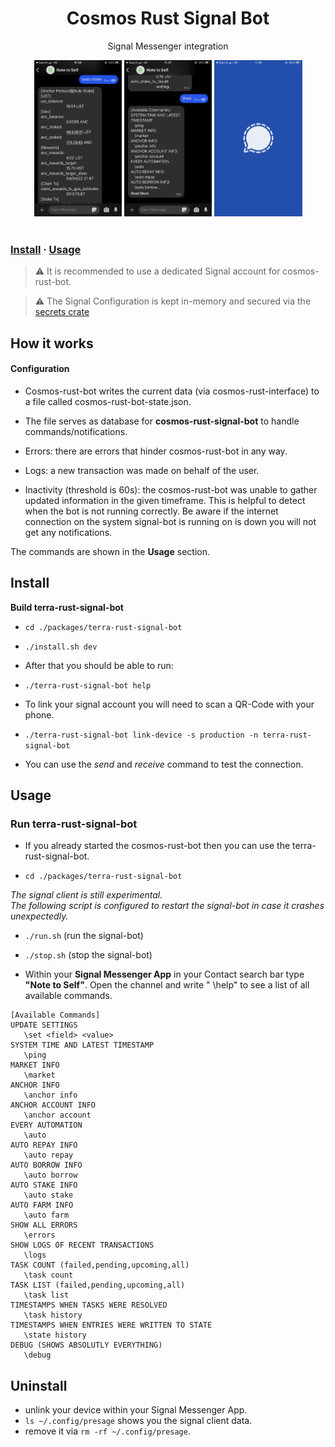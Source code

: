 <div align="center">


  <h1>Cosmos Rust Signal Bot</h1> 
  <p>Signal Messenger integration</p> 

  <img src="https://github.com/Philipp-Sc/media/raw/main/cosmos-rust-bot/cosmos-rust-signal-bot/gallery/signal_bot_auto_stake.png" height="250">
  <img src="https://github.com/Philipp-Sc/media/raw/main/cosmos-rust-bot/cosmos-rust-signal-bot/gallery/signal_bot_help.png" height="250">
  <img src="https://github.com/Philipp-Sc/media/raw/main/cosmos-rust-bot/cosmos-rust-signal-bot/gallery/signal_messenger.png" height="250">

  </div>
<br/>

### [Install](#install) · [Usage](#usage)

> :warning: It is recommended to use a dedicated Signal account for cosmos-rust-bot.

> :warning: The Signal Configuration is kept in-memory and secured via the [secrets crate](https://github.com/stouset/secrets)

## How it works

#### Configuration

* Cosmos-rust-bot writes the current data (via cosmos-rust-interface) to a file called cosmos-rust-bot-state.json.
* The file serves as database for **cosmos-rust-signal-bot** to handle commands/notifications.


* Errors: there are errors that hinder cosmos-rust-bot in any way.
* Logs: a new transaction was made on behalf of the user.
* Inactivity (threshold is 60s): the cosmos-rust-bot was unable to gather updated information in the given timeframe.
  This is helpful to detect when the bot is not running correctly. Be aware if the internet connection on the system
  signal-bot is running on is down you will not get any notifications.

The commands are shown in the **Usage** section.

## Install

**Build terra-rust-signal-bot**

* `cd ./packages/terra-rust-signal-bot`
* `./install.sh dev`

* After that you should be able to run:
* `./terra-rust-signal-bot help`

* To link your signal account you will need to scan a QR-Code with your phone.
* `./terra-rust-signal-bot link-device -s production -n terra-rust-signal-bot`
* You can use the *send* and *receive* command to test the connection.

## Usage

### Run terra-rust-signal-bot

* If you already started the cosmos-rust-bot then you can use the terra-rust-signal-bot.

* `cd ./packages/terra-rust-signal-bot`

*The signal client is still experimental.  
The following script is configured to restart the signal-bot in case it crashes unexpectedly.*

* `./run.sh` (run the signal-bot)
* `./stop.sh` (stop the signal-bot)


* Within your **Signal Messenger App** in your Contact search bar type **"Note to Self"**. Open the channel and write "
  \help" to see a list of all available commands.

 ```
 [Available Commands]
UPDATE SETTINGS
    \set <field> <value>
SYSTEM TIME AND LATEST TIMESTAMP 
    \ping      
MARKET INFO    
    \market         
ANCHOR INFO    
    \anchor info    
ANCHOR ACCOUNT INFO    
    \anchor account  
EVERY AUTOMATION
    \auto        
AUTO REPAY INFO
    \auto repay  
AUTO BORROW INFO 
    \auto borrow  
AUTO STAKE INFO
    \auto stake   
AUTO FARM INFO 
    \auto farm   
SHOW ALL ERRORS
    \errors  
SHOW LOGS OF RECENT TRANSACTIONS
    \logs  
TASK COUNT (failed,pending,upcoming,all)
    \task count         
TASK LIST (failed,pending,upcoming,all)
    \task list          
TIMESTAMPS WHEN TASKS WERE RESOLVED
    \task history     
TIMESTAMPS WHEN ENTRIES WERE WRITTEN TO STATE
    \state history        
DEBUG (SHOWS ABSOLUTLY EVERYTHING)
    \debug
```

## Uninstall

* unlink your device within your Signal Messenger App.
* `ls ~/.config/presage` shows you the signal client data.
* remove it via `rm -rf ~/.config/presage`.
